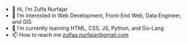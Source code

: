- 👋 Hi, I’m Zulfa Nurfajar
- 👀 I’m interested in Web Development, Front-End Web, Data Engineer, and GIS
- 🌱 I’m currently learning HTML, CSS, JS, Python, and Go-Lang
- 📫 How to reach me zulfaa.nurfajar@gmail.com
